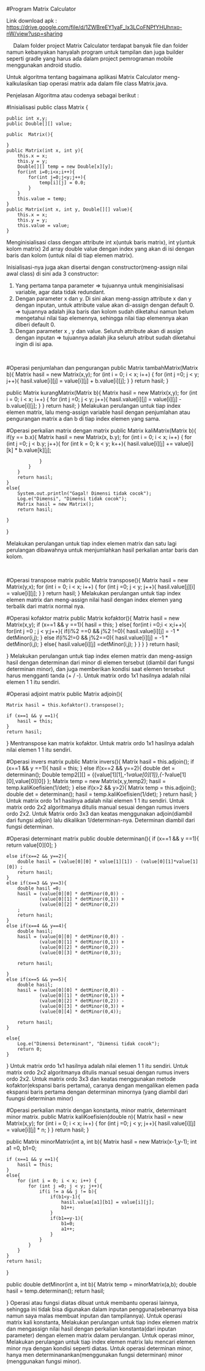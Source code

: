 #Program Matrix Calculator

        

Link download apk       : https://drive.google.com/file/d/1ZWBreEY1yaF_lx3LCoFNPfYHUhnxo-nW/view?usp=sharing

 
Dalam folder project Matrix Calculator terdapat banyak file dan folder namun kebanyakan hanyalah program untuk tampilan dan juga builder seperti gradle yang harus ada dalam project pemrograman mobile menggunakan android studio.

Untuk algoritma tentang bagaimana aplikasi Matrix Calculator meng-kalkulasikan tiap operasi matrix ada dalam file class Matrix.java.

Penjelasan  Algoritma atau codenya sebagai berikut :

#Inisialisasi
public class Matrix {

    public int x,y;
    public Double[][] value;

    public  Matrix(){

    }
    public Matrix(int x, int y){
        this.x = x;
        this.y = y;
        Double[][] temp = new Double[x][y];
        for(int i=0;i<x;i++){
            for(int j=0;j<y;j++){
                temp[i][j] = 0.0;
            }
        }
        this.value = temp;
    }
    public Matrix(int x, int y, Double[][] value){
        this.x = x;
        this.y = y;
        this.value = value;
    }
Menginisialisasi class dengan attribute int x(untuk baris matrix), int y(untuk kolom matrix) 
2d array double value dengan index yang akan di isi dengan baris dan kolom (untuk nilai di tiap elemen matrix).

Inisialisasi-nya juga akan disertai dengan constructor(meng-assign nilai awal class) di sini ada 3 constructor:
1. Yang pertama tanpa parameter => tujuannya untuk menginisialisasi variable, agar data tidak redundant.
2.  Dengan parameter x dan y. Di sini akan meng-assign attribute x dan y dengan inputan, untuk attribute value akan di-assign dengan default 0. => tujuannya adalah jika baris dan kolom sudah diketahui namun belum mengetahui nilai tiap elemennya, sehingga nilai tiap elemennya akan diberi default 0.
3. Dengan parameter x , y dan value. Seluruh attribute akan di assign dengan inputan  => tujuannya adalah jika seluruh atribut sudah diketahui ingin di isi apa.

 

#Operasi penjumlahan dan pengurangan
public Matrix tambahMatrix(Matrix b){
    Matrix hasil = new Matrix(x,y);
    for (int i = 0; i < x; i++) {
        for (int j =0; j < y; j++){
            hasil.value[i][j] = value[i][j] + b.value[i][j];
        }
    }
    return hasil;
}

public Matrix kurangMatrix(Matrix b){
    Matrix hasil = new Matrix(x,y);
    for (int i = 0; i < x; i++) {
        for (int j =0; j < y; j++){
            hasil.value[i][j] = value[i][j] - b.value[i][j];
        }
    }
    return hasil;
}
Melakukan perulangan untuk tiap index elemen matrix, lalu meng-assign variable hasil dengan penjumlahan atau pengurangan matrix a dan b di tiap index elemen yang sama.



#Operasi perkalian matrix dengan matrix
public Matrix kaliMatrix(Matrix b){
    if(y == b.x){
        Matrix hasil = new Matrix(x, b.y);
        for (int i = 0; i < x; i++) {
            for (int j =0; j < b.y; j++){
                for (int k = 0; k < y; k++){
                    hasil.value[i][j] += value[i][k] * b.value[k][j];

                }
            }
        }
        return hasil;
    }
    else{
        System.out.println("Gagal! Dimensi tidak cocok");
        Log.e("Dimensi", "Dimensi tidak cocok");
        Matrix hasil = new Matrix();
        return hasil;

    }
}

Melakukan perulangan untuk tiap index elemen matrix dan satu lagi perulangan dibawahnya untuk menjumlahkan hasil perkalian antar baris dan kolom.

 
 
#Operasi transpose matrix
public Matrix transpose(){
    Matrix hasil = new Matrix(y,x);
    for (int i = 0; i < x; i++) {
        for (int j =0; j < y; j++){
            hasil.value[j][i] = value[i][j];
        }
    }
    return hasil;
}
Melakukan perulangan untuk tiap index elemen matrix dan meng-assign nilai hasil dengan index elemen yang terbalik dari matrix normal nya.



#Operasi kofaktor matrix
public Matrix kofaktor(){
    Matrix hasil = new Matrix(x,y);
    if (x==1 && y ==1){
        hasil = this;
    }
    else{
        for(int i =0;i < x;i++){
            for(int j =0 ; j < y;j++){
                if(i%2 ==0 && j%2 !=0){
                    hasil.value[i][j] = -1 * detMinor(i,j);
                }
                else if(i%2!=0 && j%2==0){
                    hasil.value[i][j] = -1 * detMinor(i,j);
                }
                else{
                    hasil.value[i][j] =detMinor(i,j);
                }
            }
        }
    }
    return hasil;

}
Melakukan perulangan untuk tiap index elemen matrix dan meng-assign hasil dengan determinan dari minor di elemen tersebut (diambil dari fungsi determinan minor), dan juga memberikan kondisi saat elemen tersebut harus mengganti tanda (+ / -).
Untuk matrix ordo 1x1 hasilnya adalah nilai elemen 1 1 itu sendiri.



#Operasi adjoint matrix
public Matrix adjoin(){

    Matrix hasil = this.kofaktor().transpose();

    if (x==1 && y ==1){
        hasil = this;
    }
    return hasil;

}
Mentranspose kan matrix kofaktor.
Untuk matrix ordo 1x1 hasilnya adalah nilai elemen 1 1 itu sendiri.



#Operasi invers matrix
public Matrix invers(){
    Matrix hasil = this.adjoin();
    if (x==1 && y ==1){
        hasil = this;
    }
    else if(x==2 && y==2){
        double det = determinan();
        Double temp2[][] = {{value[1][1],-1*value[0][1]},{-1*value[1][0],value[0][0]} };
        Matrix temp = new Matrix(x,y,temp2);
        hasil = temp.kaliKoefisien(1/det);
    }
    else if(x>2 && y>2){
        Matrix temp = this.adjoin();
        double det = determinan();
        hasil = temp.kaliKoefisien(1/det);
    }
    return hasil;
}
Untuk matrix ordo 1x1 hasilnya adalah nilai elemen 1 1 itu sendiri.
Untuk matrix ordo 2x2 algoritmanya ditulis manual sesuai dengan rumus invers ordo 2x2. 
Untuk Matrix ordo 3x3 dan keatas menggunakan adjoin(diambil dari fungsi adjoin) lalu dikalikan 1/determinan-nya.
Determinan diambil dari fungsi determinan.



#Operasi determinant matrix
public double determinan(){
    if (x==1 && y ==1){
        return value[0][0];
    }

    else if(x==2 && y==2){
        double hasil = (value[0][0] * value[1][1]) - (value[0][1]*value[1][0]) ;
        return hasil;
    }
    else if(x==3 && y==3){
        double hasil =0;
        hasil = (value[0][0] * detMinor(0,0)) -
                (value[0][1] * detMinor(0,1)) +
                (value[0][2] * detMinor(0,2))
        ;
        return hasil;
    }
    else if(x==4 && y==4){
        double hasil;
        hasil = (value[0][0] * detMinor(0,0)) -
                (value[0][1] * detMinor(0,1)) +
                (value[0][2] * detMinor(0,2)) -
                (value[0][3] * detMinor(0,3));

        return hasil;

    }
    else if(x==5 && y==5){
        double hasil;
        hasil = (value[0][0] * detMinor(0,0)) -
                (value[0][1] * detMinor(0,1)) +
                (value[0][2] * detMinor(0,2)) -
                (value[0][3] * detMinor(0,3)) +
                (value[0][4] * detMinor(0,4));

        return hasil;
    }

    else{
        Log.e("Dimensi Determinant", "Dimensi tidak cocok");
        return 0;
    }
}
Untuk matrix ordo 1x1 hasilnya adalah nilai elemen 1 1 itu sendiri.
Untuk matrix ordo 2x2 algoritmanya ditulis manual sesuai dengan rumus invers ordo 2x2. 
Untuk matrix ordo 3x3 dan keatas menggunakan metode kofaktor(ekspansi baris pertama), caranya dengan mengalikan elemen pada ekspansi baris pertama dengan determinan minornya (yang diambil dari fuungsi determinan minor)




#Operasi perkalian matrix dengan konstanta, minor matrix, determinant minor matrix.
public Matrix kaliKoefisien(double n){
    Matrix hasil = new Matrix(x,y);
    for (int i = 0; i < x; i++) {
        for (int j =0; j < y; j++){
            hasil.value[i][j] = value[i][j] * n;
        }
    }
    return hasil;
}

public Matrix minorMatrix(int a, int b){
    Matrix hasil = new Matrix(x-1,y-1);
    int a1 =0, b1=0;

    if (x==1 && y ==1){
        hasil = this;
    }
    else{
        for (int i = 0; i < x; i++) {
            for (int j =0; j < y; j++){
                if(i != a && j != b){
                    if(b1<y-1){
                        hasil.value[a1][b1] = value[i][j];
                        b1++;
                    }
                    if(b1==y-1){
                        b1=0;
                        a1++;
                    }
                }
            }
        }
    }
    return hasil;
}

public double detMinor(int a, int b){
    Matrix temp = minorMatrix(a,b);
    double hasil = temp.determinan();
    return hasil;

}
Operasi atau fungsi diatas dibuat untuk membantu operasi lainnya, sehingga ini tidak bisa digunakan dalam inputan pengguna(sebenarnya bisa namun saya malas membuat inputan dan tampilannya).
Untuk operasi matrix kali konstanta, Melakukan perulangan untuk tiap index elemen matrix dan mengassign nilai hasil dengan perkalian konstanta(dari inputan parameter) dengan elemen matrix dalam perulangan.
Untuk operasi minor, Melakukan perulangan untuk tiap index elemen matrix lalu mencari elemen minor nya dengan kondisi seperti diatas.
Untuk operasi determinan minor, hanya men determinanankan(menggunakan fungsi determinan) minor (menggunakan fungsi minor).

